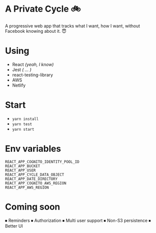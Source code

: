 # A Private Cycle 🚲

A progressive web app that tracks what I want, how I want, without Facebook knowing about it. 😇

# Using

* React *(yeah, I know)*
* Jest *( ... )*
* react-testing-library
* AWS
* Netlify

# Start
* `yarn install`
* `yarn test`
* `yarn start`

# Env variables
```
REACT_APP_COGNITO_IDENTITY_POOL_ID
REACT_APP_BUCKET
REACT_APP_USER
REACT_APP_CYCLE_DATA_OBJECT
REACT_APP_DATE_DIRECTORY
REACT_APP_COGNITO_AWS_REGION
REACT_APP_AWS_REGION
```

# Coming soon

⏹ Reminders
⏹ Authorization
⏹ Multi user support
⏹ Non-S3 persistence
⏹ Better UI
